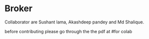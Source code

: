# Broker

 Collaborator are Sushant lama, Akashdeep pandey and Md Shalique.
 
 before contributing please go through the the pdf at #for colab

